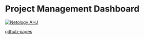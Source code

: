 # Project Management Dashboard

[![Netology AHJ](https://github.com/O-R-C/ahj-homeworks-anim-1/actions/workflows/web.yml/badge.svg)](https://github.com/O-R-C/ahj-homeworks-anim-1/actions/workflows/web.yml)

[github-pages](https://o-r-c.github.io/ahj-homeworks-anim-1/)                                                                                                 
